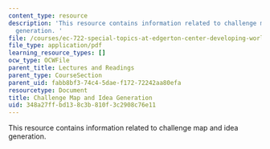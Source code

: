```yaml
---
content_type: resource
description: 'This resource contains information related to challenge map and idea
  generation. '
file: /courses/ec-722-special-topics-at-edgerton-center-developing-world-prosthetics-spring-2010/348a27ffbd138c3b810f3c2908c76e11_MITEC_722S10_challengemap.pdf
file_type: application/pdf
learning_resource_types: []
ocw_type: OCWFile
parent_title: Lectures and Readings
parent_type: CourseSection
parent_uid: fabb8bf3-74c4-5dae-f172-72242aa80efa
resourcetype: Document
title: Challenge Map and Idea Generation
uid: 348a27ff-bd13-8c3b-810f-3c2908c76e11
---
```

This resource contains information related to challenge map and idea generation. 

